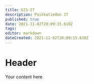 ```yaml
---
title: GIS-IT
description: Paikkatiedon IT
published: true
date: 2021-11-02T20:09:15.610Z
tags: 
editor: markdown
dateCreated: 2021-11-02T20:09:15.610Z
---
```


# Header
Your content here